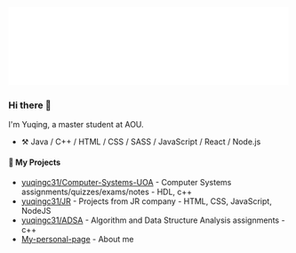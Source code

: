![Hello](docs/hello.svg)
### Hi there 👋
<!--
**yuqingc31/yuqingc31** is a ✨ _special_ ✨ repository because its `README.md` (this file) appears on your GitHub profile.


-->

I'm Yuqing, a master student at AOU.

-   :hammer_and_pick: Java / C++ / HTML / CSS / SASS / JavaScript / React / Node.js


#### :rocket: My Projects

* [yuqingc31/Computer-Systems-UOA](https://github.com/yuqingc31/Computer-System.git) - Computer Systems assignments/quizzes/exams/notes - HDL, c++
* [yuqingc31/JR](https://github.com/yuqingc31/JRbusinessProjects.git) - Projects from JR company - HTML, CSS, JavaScript, NodeJS
* [yuqingc31/ADSA](https://github.com/yuqingc31/ADSA.git) - Algorithm and Data Structure Analysis assignments - c++
* [My-personal-page](https://github.com/yuqingc31/yuqingc31.github.io.git) - About me
